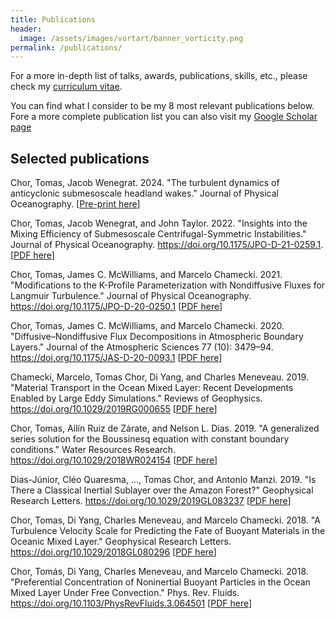 ```yaml
---
title: Publications
header:
  image: /assets/images/vortart/banner_vorticity.png
permalink: /publications/
---
```

For a more in-depth list of talks, awards, publications, skills, etc., please
check my [curriculum
vitae](https://github.com/tomchor/tomchor.github.io/raw/master/assets/pdf/phd-tomas-chor3.pdf).

You can find what I consider to be my 8 most relevant publications below. Fore a more
complete publication list you can also visit my [Google Scholar
page](https://scholar.google.com/citations?user=0uQC6kkAAAAJ&hl=en&oi=ao>)

Selected publications
---------------------

Chor, Tomas, Jacob Wenegrat. 2024. "The turbulent dynamics of anticyclonic submesoscale headland
wakes." Journal of Physical Oceanography.  [[Pre-print
here](/assets/pdf/chor.wenegrat2024preprint--headland.pdf)]

Chor, Tomas, Jacob Wenegrat, and John Taylor. 2022. "Insights into the Mixing Efficiency of
Submesoscale Centrifugal-Symmetric Instabilities." Journal of Physical Oceanography.
https://doi.org/10.1175/JPO-D-21-0259.1. [[PDF here](/assets/pdf/chor.ea2022--insights-into-the-mixing-efficiency.pdf)]

Chor, Tomas, James C. McWilliams, and Marcelo Chamecki. 2021. "Modifications to the K-Profile
Parameterization with Nondiffusive Fluxes for Langmuir Turbulence." Journal of Physical
Oceanography. https://doi.org/10.1175/JPO-D-20-0250.1 [[PDF here](/assets/pdf/chor.ea2021--modifications.to.kpp.pdf)]

Chor, Tomas, James C. McWilliams, and Marcelo Chamecki. 2020. "Diffusive–Nondiffusive Flux
Decompositions in Atmospheric Boundary Layers." Journal of the Atmospheric Sciences 77 (10):
3479–94. https://doi.org/10.1175/JAS-D-20-0093.1 [[PDF here](/assets/pdf/chor.ea2020a--diffusive.nondiffusive.decompositions.pdf)]

Chamecki, Marcelo, Tomas Chor, Di Yang, and Charles Meneveau. 2019. "Material Transport in the Ocean
Mixed Layer: Recent Developments Enabled by Large Eddy Simulations." Reviews of Geophysics.
https://doi.org/10.1029/2019RG000655 [[PDF here](/assets/pdf/chamecki.ea2019--material.transport.pdf)]

Chor, Tomas, Ailín Ruiz de Zárate, and Nelson L. Dias. 2019. "A generalized series solution for the
Boussinesq equation with constant boundary conditions." Water Resources Research.
https://doi.org/10.1029/2018WR024154 [[PDF here](/assets/pdf/chor.ea2019--a.generalized-series.pdf)]

Dias-Júnior, Cléo Quaresma, ..., Tomas Chor, and Antonio Manzi. 2019. "Is There a Classical Inertial
Sublayer over the Amazon Forest?" Geophysical Research Letters.
https://doi.org/10.1029/2019GL083237 [[PDF here](/assets/pdf/diasjunior2019--is.there.pdf)]

Chor, Tomas, Di Yang, Charles Meneveau, and Marcelo Chamecki. 2018. "A Turbulence Velocity Scale for
Predicting the Fate of Buoyant Materials in the Oceanic Mixed Layer." Geophysical Research Letters.
https://doi.org/10.1029/2018GL080296 [[PDF here](/assets/pdf/chor.ea2018--a.turbulence.velocity.scale.pdf)]

Chor, Tomás, Di Yang, Charles Meneveau, and Marcelo Chamecki. 2018. "Preferential Concentration of
Noninertial Buoyant Particles in the Ocean Mixed Layer Under Free Convection." Phys. Rev. Fluids. https://doi.org/10.1103/PhysRevFluids.3.064501 [[PDF here](/assets/pdf/chor.ea2018--preferential.concentration.pdf)]


